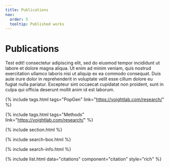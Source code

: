 ```yaml
---
title: Publications
nav:
  order: 5
  tooltip: Published works
---
```


# <i class="fa-solid fa-book-skull"></i>Publications

Test edit! consectetur adipiscing elit, sed do eiusmod tempor incididunt ut labore et dolore magna aliqua.
Ut enim ad minim veniam, quis nostrud exercitation ullamco laboris nisi ut aliquip ex ea commodo consequat.
Duis aute irure dolor in reprehenderit in voluptate velit esse cillum dolore eu fugiat nulla pariatur.
Excepteur sint occaecat cupidatat non proident, sunt in culpa qui officia deserunt mollit anim id est laborum.

{%
  include tags.html
  tags="PopGen"
  link="https://voightlab.com/research/"
%}

{%
  include tags.html
  tags="Methods"
  link="https://voightlab.com/research/"
%}

{% include section.html %}

{% include search-box.html %}

{% include search-info.html %}

{% include list.html data="citations" component="citation" style="rich" %}

